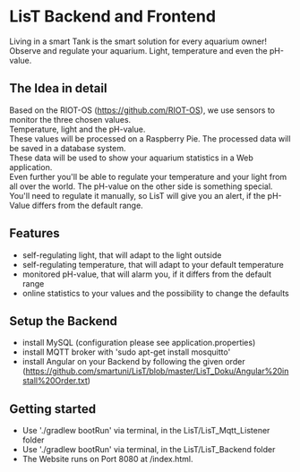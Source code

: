# LisT Backend and Frontend

Living in a smart Tank is the smart solution for every aquarium owner!  
Observe and regulate your aquarium. Light, temperature and even the pH-value.

## The Idea in detail

Based on the RIOT-OS (https://github.com/RIOT-OS), we use sensors to monitor the three chosen values.  
Temperature, light and the pH-value.  
These values will be processed on a Raspberry Pie. The processed data will be saved in a database system.  
These data will be used to show your aquarium statistics in a Web application.  
Even further you'll be able to regulate your temperature and your light from all over the world. The pH-value on the other side is something special. You'll need to regulate it manually, so LisT will give you an alert, if the pH-Value differs from the default range.

## Features

* self-regulating light, that will adapt to the light outside
* self-regulating temperature, that will adapt to your default temperature
* monitored pH-value, that will alarm you, if it differs from the default range
* online statistics to your values and the possibility to change the defaults

## Setup the Backend

* install MySQL (configuration please see application.properties)
* install MQTT broker with 'sudo apt-get install mosquitto'
* install Angular on your Backend by following the given order (https://github.com/smartuni/LisT/blob/master/LisT_Doku/Angular%20install%20Order.txt)

## Getting started

* Use './gradlew bootRun' via terminal, in the LisT/LisT_Mqtt_Listener folder
* Use './gradlew bootRun' via terminal, in the LisT/LisT_Backend folder
* The Website runs on Port 8080 at /index.html.

